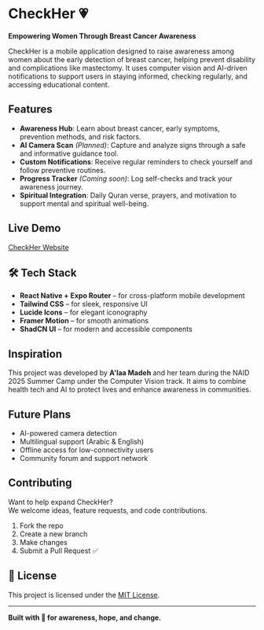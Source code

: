 # CheckHer 💗  
**Empowering Women Through Breast Cancer Awareness**

CheckHer is a mobile application designed to raise awareness among women about the early detection of breast cancer, helping prevent disability and complications like mastectomy. It uses computer vision and AI-driven notifications to support users in staying informed, checking regularly, and accessing educational content.

##  Features

-  **Awareness Hub**: Learn about breast cancer, early symptoms, prevention methods, and risk factors.
-  **AI Camera Scan** *(Planned)*: Capture and analyze signs through a safe and informative guidance tool.
- **Custom Notifications**: Receive regular reminders to check yourself and follow preventive routines.
- **Progress Tracker** *(Coming soon)*: Log self-checks and track your awareness journey.
-  **Spiritual Integration**: Daily Quran verse, prayers, and motivation to support mental and spiritual well-being.

##  Live Demo
[CheckHer Website](https://checkher.netlify.app/)

## 🛠 Tech Stack

- **React Native + Expo Router** – for cross-platform mobile development
- **Tailwind CSS** – for sleek, responsive UI
- **Lucide Icons** – for elegant iconography
- **Framer Motion** – for smooth animations
- **ShadCN UI** – for modern and accessible components

##  Inspiration

This project was developed by **A'laa Madeh** and her team during the NAID 2025 Summer Camp under the Computer Vision track. It aims to combine health tech and AI to protect lives and enhance awareness in communities.

##  Future Plans

- AI-powered camera detection
- Multilingual support (Arabic & English)
- Offline access for low-connectivity users
- Community forum and support network



##  Contributing

Want to help expand CheckHer?  
We welcome ideas, feature requests, and code contributions.

1. Fork the repo
2. Create a new branch
3. Make changes
4. Submit a Pull Request ✅

## 📄 License

This project is licensed under the [MIT License](LICENSE).

---

**Built with 💖 for awareness, hope, and change.**

